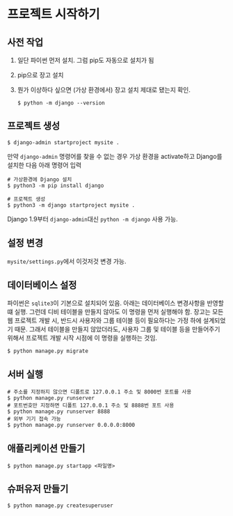 # 프로젝트 시작하기

## 사전 작업

1. 일단 파이썬 먼저 설치. 그럼 pip도 자동으로 설치가 됨
2. pip으로 장고 설치
3. 뭔가 이상하다 싶으면 \(가상 환경에서\) 장고 설치 제대로 됐는지 확인. 

   ```text
   $ python -m django --version
   ```

## 프로젝트 생성

```text
$ django-admin startproject mysite .
```

만약 `django-admin` 명령어를 찾을 수 없는 경우 가상 환경을 activate하고 Django를 설치한 다음 아래 명령어 입력

```text
# 가상환경에 Django 설치
$ python3 -m pip install django

# 프로젝트 생성
$ python3 -m django startproject mysite .
```

Django 1.9부터 `django-admin`대신 `python -m django` 사용 가능.

## 설정 변경

`mysite/settings.py`에서 이것저것 변경 가능.

## 데이터베이스 설정

파이썬은 `sqlite3`이 기본으로 설치되어 있음. 아래는 데이터베이스 변경사항을 반영할 떄 실행. 그런데 디비 테이블을 만들지 않아도 이 명령을 먼저 실행해야 함. 장고는 모든 웹 프로젝트 개발 시, 반드시 사용자와 그룹 테이블 등이 필요하다는 가정 하에 설계되었기 때문. 그래서 테이블을 만들지 않았더라도, 사용자 그룹 및 테이블 등을 만들어주기 위해서 프로젝트 개발 시작 시점에 이 명령을 실행하는 것임.

```text
$ python manage.py migrate
```

## 서버 실행

```text
# 주소를 지정하지 않으면 디폴트로 127.0.0.1 주소 및 8000번 포트를 사용
$ python manage.py runserver
# 포트번호만 지정하면 디폴트 127.0.0.1 주소 및 8888번 포트 사용
$ python manage.py runserver 8888
# 외부 기기 접속 가능
$ python manage.py runserver 0.0.0.0:8000
```

## 애플리케이션 만들기

```text
$ python manage.py startapp <파일명>
```

## 슈퍼유저 만들기

```text
$ python manage.py createsuperuser
```


